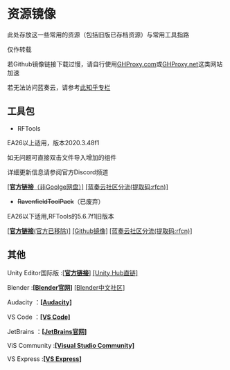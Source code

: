 # 资源镜像

此处存放这一些常用的资源（包括旧版已存档资源）与常用工具指路

仅作转载

若Github镜像链接下载过慢，请自行使用[GHProxy.com](https://ghproxy.com)或[GHProxy.net](https://ghproxy.net)这类网站加速

若无法访问蓝奏云，请参考[此知乎专栏](https://zhuanlan.zhihu.com/p/419457461)

## 工具包

- RFTools

EA26以上适用，版本2020.3.48f1

如无问题可直接双击文件导入增加的组件

详细更新信息请参阅官方Discord频道

[[**官方链接**（非Goolge网盘）]](https://www.ravenfieldgame.com/rftools/RFTools.unitypackage) [[蓝奏云社区分流(提取码:rfcn)]](https://wwyl.lanzoum.com/b052nto8h)

- ~~RavenfieldToolPack~~（已废弃）

EA26以下适用,RFTools的5.6.7f1旧版本

[[**官方链接**(官方已移除)]](http://ravenfieldgame.com/modding.html) [[Github镜像]](https://github.com/Leafx-code/RavenfieldCommunityResource/releases/download/Resource/RavenfieldToolsPack.zip) [[蓝奏云社区分流(提取码:rfcn)]](https://wwyl.lanzoum.com/b052nto8h)

## 其他
Unity Editor国际版 :[[**官方链接**]](https://download.unity3d.com/download_unity/75bff06b76bf/Windows64EditorInstaller/UnitySetup64-2020.3.43f1.exe) [[Unity Hub直链]](unityhub://2020.3.43f1/75bff06b76bf)

Blender :[**[Blender官网]**](https://www.blender.org/) [[Blender中文社区]](https://www.blendercn.org/downloadme)

Audacity ：[**[Audacity]**](https://www.audacityteam.org/)

VS Code ：[**[VS Code]**](https://code.visualstudio.com/)

JetBrains ：[**[JetBrains官网]**](www.jetbrains.com)

ViS Community :[**[Visual Studio Community]**](https://visualstudio.microsoft.com/zh-hans/vs/community/)

VS Express :[**[VS Express]**](https://visualstudio.microsoft.com/zh-hans/dev-essentials/)

